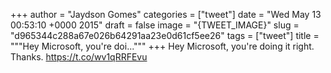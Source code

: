 
+++
author = "Jaydson Gomes"
categories = ["tweet"]
date = "Wed May 13 00:53:10 +0000 2015"
draft = false
image = "{TWEET_IMAGE}"
slug = "d965344c288a67e026b64291aa23e0d61cf5ee26"
tags = ["tweet"]
title = """Hey Microsoft, you're doi..."""
+++
Hey Microsoft, you're doing it right. Thanks. https://t.co/wv1qRRFEvu
